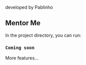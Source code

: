 developed by Pablinho

## Mentor Me

In the project directory, you can run:

### `Coming soon`

More features...
